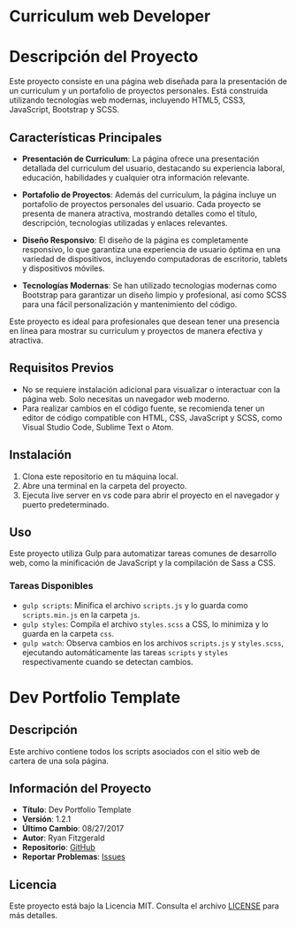 # Curriculum web Developer

# Descripción del Proyecto

Este proyecto consiste en una página web diseñada para la presentación de un curriculum y un portafolio de proyectos personales. Está construida utilizando tecnologías web modernas, incluyendo HTML5, CSS3, JavaScript, Bootstrap y SCSS.

## Características Principales

- **Presentación de Curriculum**: La página ofrece una presentación detallada del curriculum del usuario, destacando su experiencia laboral, educación, habilidades y cualquier otra información relevante.
  
- **Portafolio de Proyectos**: Además del curriculum, la página incluye un portafolio de proyectos personales del usuario. Cada proyecto se presenta de manera atractiva, mostrando detalles como el título, descripción, tecnologías utilizadas y enlaces relevantes.

- **Diseño Responsivo**: El diseño de la página es completamente responsivo, lo que garantiza una experiencia de usuario óptima en una variedad de dispositivos, incluyendo computadoras de escritorio, tablets y dispositivos móviles.

- **Tecnologías Modernas**: Se han utilizado tecnologías modernas como Bootstrap para garantizar un diseño limpio y profesional, así como SCSS para una fácil personalización y mantenimiento del código.

Este proyecto es ideal para profesionales que desean tener una presencia en línea para mostrar su curriculum y proyectos de manera efectiva y atractiva.

## Requisitos Previos

- No se requiere instalación adicional para visualizar o interactuar con la página web. Solo necesitas un navegador web moderno.
- Para realizar cambios en el código fuente, se recomienda tener un editor de código compatible con HTML, CSS, JavaScript y SCSS, como Visual Studio Code, Sublime Text o Atom.


## Instalación

1. Clona este repositorio en tu máquina local.
2. Abre una terminal en la carpeta del proyecto.
3. Ejecuta live server en vs code para abrir el proyecto en el navegador y puerto predeterminado. 

## Uso

Este proyecto utiliza Gulp para automatizar tareas comunes de desarrollo web, como la minificación de JavaScript y la compilación de Sass a CSS.

### Tareas Disponibles

- `gulp scripts`: Minifica el archivo `scripts.js` y lo guarda como `scripts.min.js` en la carpeta `js`.
- `gulp styles`: Compila el archivo `styles.scss` a CSS, lo minimiza y lo guarda en la carpeta `css`.
- `gulp watch`: Observa cambios en los archivos `scripts.js` y `styles.scss`, ejecutando automáticamente las tareas `scripts` y `styles` respectivamente cuando se detectan cambios.

# Dev Portfolio Template

## Descripción

Este archivo contiene todos los scripts asociados con el sitio web de cartera de una sola página.

## Información del Proyecto

- **Título**: Dev Portfolio Template
- **Versión**: 1.2.1
- **Último Cambio**: 08/27/2017
- **Autor**: Ryan Fitzgerald
- **Repositorio**: [GitHub](https://github.com/RyanFitzgerald/devportfolio-template)
- **Reportar Problemas**: [Issues](https://github.com/RyanFitzgerald/devportfolio-template/issues)

## Licencia

Este proyecto está bajo la Licencia MIT. Consulta el archivo [LICENSE](LICENSE.md) para más detalles.
